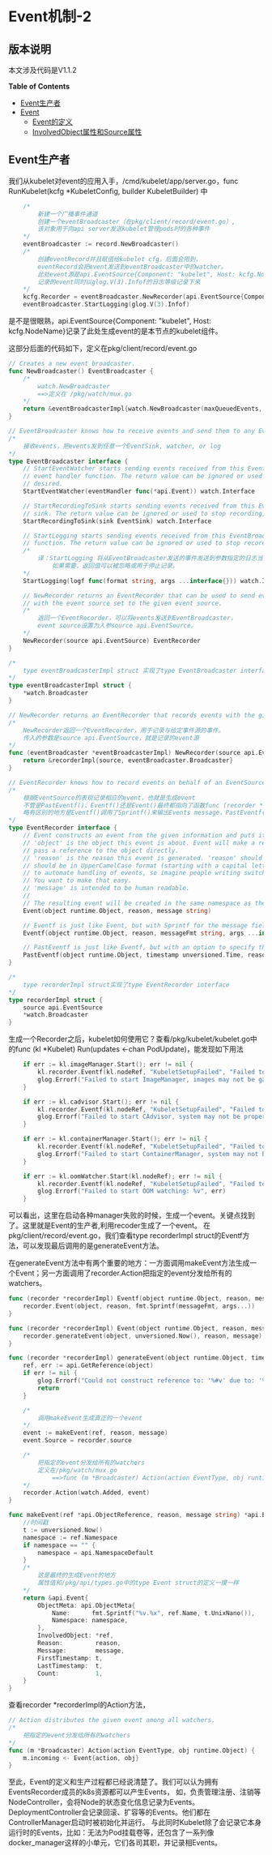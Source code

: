# Event机制-2

## 版本说明
本文涉及代码是V1.1.2

**Table of Contents**
<!-- BEGIN MUNGE: GENERATED_TOC -->
  - [Event生产者](#event生产者)
  - [Event](#event)
	- [Event的定义](#event的定义)
	- [InvolvedObject属性和Source属性](#involvedobject属性和source属性)

<!-- END MUNGE: GENERATED_TOC -->

## Event生产者
我们从kubelet对event的应用入手，/cmd/kubelet/app/server.go，func RunKubelet(kcfg *KubeletConfig, builder KubeletBuilder) 中
```go
	/*
		新建一个广播事件通道
		创建一个eventBroadcaster（在pkg/client/record/event.go）,
		该对象用于向api server发送kubelet管理pods时的各种事件
	*/
	eventBroadcaster := record.NewBroadcaster()
	/*
		创建eventRecord并且赋值给kubelet cfg，后面会用到，
		eventRecord会把event发送到eventBroadcaster中的watcher。
		此处event源是api.EventSource{Component: "kubelet", Host: kcfg.NodeName}
		记录的event同时以glog.V(3).Infof的日志等级记录下来
	*/
	kcfg.Recorder = eventBroadcaster.NewRecorder(api.EventSource{Component: "kubelet", Host: kcfg.NodeName})
	eventBroadcaster.StartLogging(glog.V(3).Infof)
```
是不是很眼熟，api.EventSource{Component: "kubelet", Host: kcfg.NodeName}记录了此处生成event的是本节点的kubelet组件。

这部分后面的代码如下，定义在pkg/client/record/event.go
```go
// Creates a new event broadcaster.
func NewBroadcaster() EventBroadcaster {
	/*
		watch.NewBroadcaster
		==>定义在 /pkg/watch/mux.go
	*/
	return &eventBroadcasterImpl{watch.NewBroadcaster(maxQueuedEvents, watch.DropIfChannelFull)}
}

// EventBroadcaster knows how to receive events and send them to any EventSink, watcher, or log.
/*
	接收events，把events发到任意一个EventSink, watcher, or log
*/
type EventBroadcaster interface {
	// StartEventWatcher starts sending events received from this EventBroadcaster to the given
	// event handler function. The return value can be ignored or used to stop recording, if
	// desired.
	StartEventWatcher(eventHandler func(*api.Event)) watch.Interface

	// StartRecordingToSink starts sending events received from this EventBroadcaster to the given
	// sink. The return value can be ignored or used to stop recording, if desired.
	StartRecordingToSink(sink EventSink) watch.Interface

	// StartLogging starts sending events received from this EventBroadcaster to the given logging
	// function. The return value can be ignored or used to stop recording, if desired.
	/*
		译：StartLogging 将从EventBroadcaster发送的事件发送到参数指定的日志当中。
		    如果需要，返回值可以被忽略或用于停止记录。
	*/
	StartLogging(logf func(format string, args ...interface{})) watch.Interface

	// NewRecorder returns an EventRecorder that can be used to send events to this EventBroadcaster
	// with the event source set to the given event source.
	/*
		返回一个EventRecorder，可以将events发送到EventBroadcaster，
		event source设置为入参source api.EventSource。
	*/
	NewRecorder(source api.EventSource) EventRecorder
}

/*
	type eventBroadcasterImpl struct 实现了type EventBroadcaster interface
*/
type eventBroadcasterImpl struct {
	*watch.Broadcaster
}

// NewRecorder returns an EventRecorder that records events with the given event source.
/*
	NewRecorder返回一个EventRecorder，用于记录与给定事件源的事件。
	传入的参数是source api.EventSource，就是记录的event源
*/
func (eventBroadcaster *eventBroadcasterImpl) NewRecorder(source api.EventSource) EventRecorder {
	return &recorderImpl{source, eventBroadcaster.Broadcaster}
}

// EventRecorder knows how to record events on behalf of an EventSource.
/*
	根据EventSource的表现记录相应的event，也就是生成event
	不管是PastEventf()、Eventf()还是Event()最终都指向了函数func (recorder *recorderImpl) generateEvent。
	略有区别的地方是Eventf()调用了Sprintf()来输出Events message，PastEventf()可创建指定时间发生的Events。
*/
type EventRecorder interface {
	// Event constructs an event from the given information and puts it in the queue for sending.
	// 'object' is the object this event is about. Event will make a reference-- or you may also
	// pass a reference to the object directly.
	// 'reason' is the reason this event is generated. 'reason' should be short and unique; it
	// should be in UpperCamelCase format (starting with a capital letter). "reason" will be used
	// to automate handling of events, so imagine people writing switch statements to handle them.
	// You want to make that easy.
	// 'message' is intended to be human readable.
	//
	// The resulting event will be created in the same namespace as the reference object.
	Event(object runtime.Object, reason, message string)

	// Eventf is just like Event, but with Sprintf for the message field.
	Eventf(object runtime.Object, reason, messageFmt string, args ...interface{})

	// PastEventf is just like Eventf, but with an option to specify the event's 'timestamp' field.
	PastEventf(object runtime.Object, timestamp unversioned.Time, reason, messageFmt string, args ...interface{})
}

/*
	type recorderImpl struct实现了type EventRecorder interface
*/
type recorderImpl struct {
	source api.EventSource
	*watch.Broadcaster
}
```


生成一个Recorder之后，kubelet如何使用它？查看/pkg/kubelet/kubelet.go中的func (kl *Kubelet) Run(updates <-chan PodUpdate)，能发现如下用法
```go
	if err := kl.imageManager.Start(); err != nil {
		kl.recorder.Eventf(kl.nodeRef, "KubeletSetupFailed", "Failed to start ImageManager %v", err)
		glog.Errorf("Failed to start ImageManager, images may not be garbage collected: %v", err)
	}

	if err := kl.cadvisor.Start(); err != nil {
		kl.recorder.Eventf(kl.nodeRef, "KubeletSetupFailed", "Failed to start CAdvisor %v", err)
		glog.Errorf("Failed to start CAdvisor, system may not be properly monitored: %v", err)
	}

	if err := kl.containerManager.Start(); err != nil {
		kl.recorder.Eventf(kl.nodeRef, "KubeletSetupFailed", "Failed to start ContainerManager %v", err)
		glog.Errorf("Failed to start ContainerManager, system may not be properly isolated: %v", err)
	}

	if err := kl.oomWatcher.Start(kl.nodeRef); err != nil {
		kl.recorder.Eventf(kl.nodeRef, "KubeletSetupFailed", "Failed to start OOM watcher %v", err)
		glog.Errorf("Failed to start OOM watching: %v", err)
	}
```
可以看出，这里在启动各种manager失败的时候，生成一个event。关键点找到了。这里就是Event的生产者,利用recoder生成了一个event。
在pkg/client/record/event.go，我们查看type recorderImpl struct的Eventf方法，可以发现最后调用的是generateEvent方法。

在generateEvent方法中有两个重要的地方：一方面调用makeEvent方法生成一个Event；另一方面调用了recorder.Action把指定的event分发给所有的watchers。
```go
func (recorder *recorderImpl) Eventf(object runtime.Object, reason, messageFmt string, args ...interface{}) {
	recorder.Event(object, reason, fmt.Sprintf(messageFmt, args...))
}

func (recorder *recorderImpl) Event(object runtime.Object, reason, message string) {
	recorder.generateEvent(object, unversioned.Now(), reason, message)
}

func (recorder *recorderImpl) generateEvent(object runtime.Object, timestamp unversioned.Time, reason, message string) {
	ref, err := api.GetReference(object)
	if err != nil {
		glog.Errorf("Could not construct reference to: '%#v' due to: '%v'. Will not report event: '%v' '%v'", object, err, reason, message)
		return
	}

	/*
		调用makeEvent生成真正的一个event
	*/
	event := makeEvent(ref, reason, message)
	event.Source = recorder.source

	/*
		把指定的event分发给所有的watchers
		定义在/pkg/watch/mux.go
			==>func (m *Broadcaster) Action(action EventType, obj runtime.Object)
	*/
	recorder.Action(watch.Added, event)
}

func makeEvent(ref *api.ObjectReference, reason, message string) *api.Event {
	//时间戳
	t := unversioned.Now()
	namespace := ref.Namespace
	if namespace == "" {
		namespace = api.NamespaceDefault
	}
	/*
		这是最终的生成Event的地方
		属性值和/pkg/api/types.go中的type Event struct的定义一摸一样
	*/
	return &api.Event{
		ObjectMeta: api.ObjectMeta{
			Name:      fmt.Sprintf("%v.%x", ref.Name, t.UnixNano()),
			Namespace: namespace,
		},
		InvolvedObject: *ref,
		Reason:         reason,
		Message:        message,
		FirstTimestamp: t,
		LastTimestamp:  t,
		Count:          1,
	}
}
```
查看recorder *recorderImpl的Action方法，
```go
// Action distributes the given event among all watchers.
/*
	把指定的event分发给所有的watchers
*/
func (m *Broadcaster) Action(action EventType, obj runtime.Object) {
	m.incoming <- Event{action, obj}
}
```
至此，Event的定义和生产过程都已经说清楚了。我们可以认为拥有EventsRecorder成员的k8s资源都可以产生Events，
如，负责管理注册、注销等NodeController，会将Node的状态变化信息记录为Events。
DeploymentController会记录回滚、扩容等的Events。他们都在ControllerManager启动时被初始化并运行。
与此同时Kubelet除了会记录它本身运行时的Events，比如：无法为Pod挂载卷等，还包含了一系列像docker_manager这样的小单元，它们各司其职，并记录相Events。

## 
